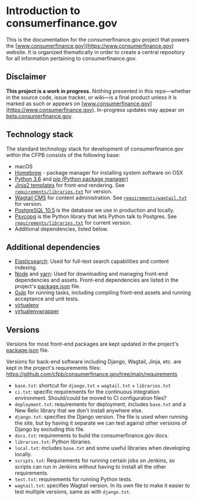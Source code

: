 # Introduction to consumerfinance.gov

This is the documentation for the consumerfinance.gov project that powers the [www.consumerfinance.gov](https://www.consumerfinance.gov) website. It is organized thematically in order to create a central repository for all information pertaining to consumerfinance.gov.

## Disclaimer

**This project is a work in progress.** Nothing presented in this repo—whether in the source code, issue tracker, or wiki—is a final product unless it is marked as such or appears on [www.consumerfinance.gov](https://www.consumerfinance.gov). In-progress updates may appear on [beta.consumerfinance.gov](https://beta.consumerfinance.gov).

## Technology stack

The standard technology stack for development of consumerfinance.gov within the CFPB consists of the following base:

- macOS
- [Homebrew](https://brew.sh) - package manager for installing system software on OSX
- [Python 3.6](https://docs.python.org/3.6/) and [pip (Python package manager)](https://pip.pypa.io/en/stable/user_guide/)
- [Jinja2 templates](https://jinja.palletsprojects.com/) for front-end rendering. See [`requirements/libraries.txt`](https://github.com/cfpb/consumerfinance.gov/tree/main/requirements/libraries.txt) for version.
- [Wagtail CMS](https://wagtail.io) for content administration. See [`requirements/wagtail.txt`](https://github.com/cfpb/consumerfinance.gov/tree/main/requirements/wagtail.txt) for version.
- [PostgreSQL 10.5](https://www.postgresql.org/) is the database we use in production and locally.
- [Psycopg](http://initd.org/psycopg/) is the Python library that lets Python talk to Postgres. See [`requirements/libraries.txt`](https://github.com/cfpb/consumerfinance.gov/tree/main/requirements/libraries.txt) for current version.
- Additional dependencies, listed below.

## Additional dependencies

- [Elasticsearch](https://www.elastic.co):
  Used for full-text search capabilities and content indexing.
- [Node](http://nodejs.org) and [yarn](https://yarnpkg.com/):
  Used for downloading and managing front-end dependencies and assets. Front-end dependencies are listed in the project's [package.json](https://github.com/cfpb/consumerfinance.gov/blob/main/package.json) file.
- [Gulp](https://gulpjs.com/) for running tasks, including compiling front-end assets and running acceptance and unit tests.
- [virtualenv](https://virtualenv.pypa.io/en/stable/)
- [virtualenvwrapper](https://virtualenvwrapper.readthedocs.io/en/latest/)

## Versions

Versions for most front-end packages are kept updated in the project's [package.json](https://github.com/cfpb/consumerfinance.gov/blob/main/package.json) file.

Versions for back-end software including Django, Wagtail, Jinja, etc. are kept in the project's requirements files:
https://github.com/cfpb/consumerfinance.gov/tree/main/requirements

- `base.txt`: shortcut for `django.txt` + `wagtail.txt` + `libraries.txt`
- `ci.txt`: specific requirements for the continuous integration environment. Should/could be moved to CI configuration files?
- `deployment.txt`: requirements for deployment, includes `base.txt` and a New Relic library that we don't install anywhere else.
- `django.txt`: specifies the Django version. The file is used when running the site, but by having it separate we can test against other versions of Django by excluding this file.
- `docs.txt`: requirements to build the consumerfinance.gov docs.
- `libraries.txt`: Python libraries.
- `local.txt`: includes `base.txt` and some useful libraries when developing locally.
- `scripts.txt`: Requirements for running certain jobs on Jenkins, so scripts can run in Jenkins without having to install all the other requirements.
- `test.txt`: requirements for running Python tests.
- `wagtail.txt`: specifies Wagtail version. In its own file to make it easier to test multiple versions, same as with `django.txt`.
